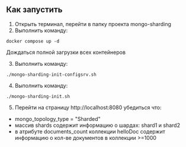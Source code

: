 ## Как запустить

1. Открыть терминал, перейти в папку проекта mongo-sharding
2. Выполнить команду:

```shell
docker compose up -d
```

Дождаться полной загрузки всех контейнеров

3. Выполнить команду:
```shell
./mongo-sharding-init-configsrv.sh
```

4. Выполнить команду:
```shell
./mongo-sharding-init.sh
```

5. Перейти на страницу http://localhost:8080 убедиться что:
- mongo_topology_type = "Sharded"
- массив shards содержит информацию о шардах: shard1 и shard2
- в атрибуте documents_count коллекции helloDoc содержит информацию о кол-ве документов в коллекции >=1000
